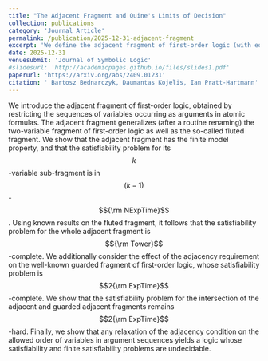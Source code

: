 ```yaml
---
title: "The Adjacent Fragment and Quine's Limits of Decision"
collection: publications
category: 'Journal Article'
permalink: /publication/2025-12-31-adjacent-fragment
excerpt: 'We define the adjacent fragment of first-order logic (with equality) and establish decidability of satisfiability.'
date: 2025-12-31
venuesubmit: 'Journal of Symbolic Logic'
#slidesurl: 'http://academicpages.github.io/files/slides1.pdf'
paperurl: 'https://arxiv.org/abs/2409.01231'
citation: ' Bartosz Bednarczyk, Daumantas Kojelis, Ian Pratt-Hartmann'
---
```


We introduce the adjacent fragment of first-order logic, obtained by restricting the sequences of variables occurring as arguments in atomic formulas. The adjacent fragment generalizes (after a routine renaming) the two-variable fragment of first-order logic as well as the so-called fluted fragment. We show that the adjacent fragment has the finite model property, and that the satisfiability problem for its $$k$$-variable sub-fragment is in $$(k-1)$$-$${\rm NExpTime}$$. Using known results on the fluted fragment, it follows that the satisfiability problem for the whole adjacent fragment is $${\rm Tower}$$-complete. We additionally consider the effect of the adjacency requirement on the well-known guarded fragment of first-order logic, whose satisfiability problem is $$2{\rm ExpTime}$$-complete. We show that the satisfiability problem for the intersection of the adjacent and guarded adjacent fragments remains $$2{\rm ExpTime}$$-hard. Finally, we show that any relaxation of the adjacency condition on the allowed order of variables in argument sequences yields a logic whose satisfiability and finite satisfiability problems are undecidable. 